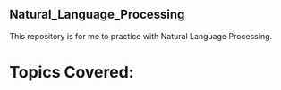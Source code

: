 ## Natural_Language_Processing

This repository is for me to practice with Natural Language Processing.

# Topics Covered:
